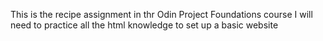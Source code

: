 This is the recipe assignment in thr Odin Project Foundations course 
I will need to practice all the html knowledge to set  up a basic website